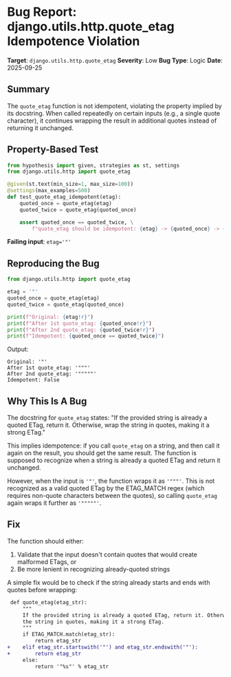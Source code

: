 # Bug Report: django.utils.http.quote_etag Idempotence Violation

**Target**: `django.utils.http.quote_etag`
**Severity**: Low
**Bug Type**: Logic
**Date**: 2025-09-25

## Summary

The `quote_etag` function is not idempotent, violating the property implied by its docstring. When called repeatedly on certain inputs (e.g., a single quote character), it continues wrapping the result in additional quotes instead of returning it unchanged.

## Property-Based Test

```python
from hypothesis import given, strategies as st, settings
from django.utils.http import quote_etag

@given(st.text(min_size=1, max_size=100))
@settings(max_examples=500)
def test_quote_etag_idempotent(etag):
    quoted_once = quote_etag(etag)
    quoted_twice = quote_etag(quoted_once)

    assert quoted_once == quoted_twice, \
        f"quote_etag should be idempotent: {etag} -> {quoted_once} -> {quoted_twice}"
```

**Failing input**: `etag='"'`

## Reproducing the Bug

```python
from django.utils.http import quote_etag

etag = '"'
quoted_once = quote_etag(etag)
quoted_twice = quote_etag(quoted_once)

print(f"Original: {etag!r}")
print(f"After 1st quote_etag: {quoted_once!r}")
print(f"After 2nd quote_etag: {quoted_twice!r}")
print(f"Idempotent: {quoted_once == quoted_twice}")
```

Output:
```
Original: '"'
After 1st quote_etag: '"""'
After 2nd quote_etag: '"""""'
Idempotent: False
```

## Why This Is A Bug

The docstring for `quote_etag` states: "If the provided string is already a quoted ETag, return it. Otherwise, wrap the string in quotes, making it a strong ETag."

This implies idempotence: if you call `quote_etag` on a string, and then call it again on the result, you should get the same result. The function is supposed to recognize when a string is already a quoted ETag and return it unchanged.

However, when the input is `'"'`, the function wraps it as `'"""'`. This is not recognized as a valid quoted ETag by the ETAG_MATCH regex (which requires non-quote characters between the quotes), so calling `quote_etag` again wraps it further as `'"""""'`.

## Fix

The function should either:
1. Validate that the input doesn't contain quotes that would create malformed ETags, or
2. Be more lenient in recognizing already-quoted strings

A simple fix would be to check if the string already starts and ends with quotes before wrapping:

```diff
 def quote_etag(etag_str):
     """
     If the provided string is already a quoted ETag, return it. Otherwise, wrap
     the string in quotes, making it a strong ETag.
     """
     if ETAG_MATCH.match(etag_str):
         return etag_str
+    elif etag_str.startswith('"') and etag_str.endswith('"'):
+        return etag_str
     else:
         return '"%s"' % etag_str
```